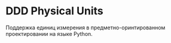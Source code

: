 # DDD Physical Units

Поддержка единиц измерения в предметно-оринтированном проектировании на языке Python.



